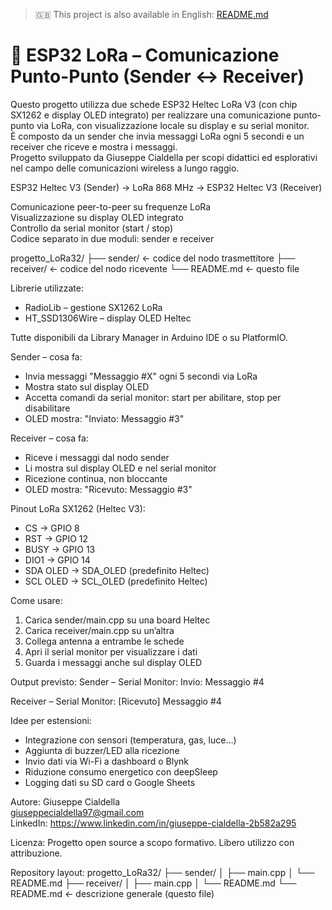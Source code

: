 > 🇬🇧 This project is also available in English: [README.md](./README_EN.md)


# 📡 ESP32 LoRa – Comunicazione Punto-Punto (Sender ↔ Receiver)

Questo progetto utilizza due schede ESP32 Heltec LoRa V3 (con chip SX1262 e display OLED integrato) per realizzare una comunicazione punto-punto via LoRa, con visualizzazione locale su display e su serial monitor.  
È composto da un sender che invia messaggi LoRa ogni 5 secondi e un receiver che riceve e mostra i messaggi.  
Progetto sviluppato da Giuseppe Cialdella per scopi didattici ed esplorativi nel campo delle comunicazioni wireless a lungo raggio.

ESP32 Heltec V3 (Sender) → LoRa 868 MHz → ESP32 Heltec V3 (Receiver)

Comunicazione peer-to-peer su frequenze LoRa  
Visualizzazione su display OLED integrato  
Controllo da serial monitor (start / stop)  
Codice separato in due moduli: sender e receiver

progetto_LoRa32/
├── sender/     ← codice del nodo trasmettitore
├── receiver/   ← codice del nodo ricevente
└── README.md   ← questo file

Librerie utilizzate:
- RadioLib – gestione SX1262 LoRa
- HT_SSD1306Wire – display OLED Heltec

Tutte disponibili da Library Manager in Arduino IDE o su PlatformIO.

Sender – cosa fa:
- Invia messaggi "Messaggio #X" ogni 5 secondi via LoRa
- Mostra stato sul display OLED
- Accetta comandi da serial monitor: start per abilitare, stop per disabilitare
- OLED mostra: "Inviato: Messaggio #3"

Receiver – cosa fa:
- Riceve i messaggi dal nodo sender
- Li mostra sul display OLED e nel serial monitor
- Ricezione continua, non bloccante
- OLED mostra: "Ricevuto: Messaggio #3"

Pinout LoRa SX1262 (Heltec V3):
- CS → GPIO 8
- RST → GPIO 12
- BUSY → GPIO 13
- DIO1 → GPIO 14
- SDA OLED → SDA_OLED (predefinito Heltec)
- SCL OLED → SCL_OLED (predefinito Heltec)

Come usare:
1. Carica sender/main.cpp su una board Heltec
2. Carica receiver/main.cpp su un’altra
3. Collega antenna a entrambe le schede
4. Apri il serial monitor per visualizzare i dati
5. Guarda i messaggi anche sul display OLED

Output previsto:
Sender – Serial Monitor:
Invio: Messaggio #4

Receiver – Serial Monitor:
[Ricevuto] Messaggio #4

Idee per estensioni:
- Integrazione con sensori (temperatura, gas, luce…)
- Aggiunta di buzzer/LED alla ricezione
- Invio dati via Wi-Fi a dashboard o Blynk
- Riduzione consumo energetico con deepSleep
- Logging dati su SD card o Google Sheets

Autore:
Giuseppe Cialdella  
giuseppecialdella97@gmail.com  
LinkedIn: https://www.linkedin.com/in/giuseppe-cialdella-2b582a295

Licenza:
Progetto open source a scopo formativo. Libero utilizzo con attribuzione.

Repository layout:
progetto_LoRa32/
├── sender/
│   ├── main.cpp
│   └── README.md
├── receiver/
│   ├── main.cpp
│   └── README.md
└── README.md     ← descrizione generale (questo file)

